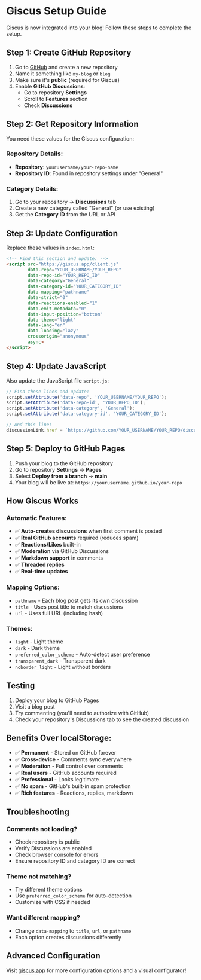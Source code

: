 # Giscus Setup Guide

Giscus is now integrated into your blog! Follow these steps to complete the setup.

## Step 1: Create GitHub Repository

1. Go to [GitHub](https://github.com) and create a new repository
2. Name it something like `my-blog` or `blog`
3. Make sure it's **public** (required for Giscus)
4. Enable **GitHub Discussions**:
   - Go to repository **Settings**
   - Scroll to **Features** section
   - Check **Discussions**

## Step 2: Get Repository Information

You need these values for the Giscus configuration:

### Repository Details:
- **Repository**: `yourusername/your-repo-name`
- **Repository ID**: Found in repository settings under "General"

### Category Details:
1. Go to your repository → **Discussions** tab
2. Create a new category called "General" (or use existing)
3. Get the **Category ID** from the URL or API

## Step 3: Update Configuration

Replace these values in `index.html`:

```html
<!-- Find this section and update: -->
<script src="https://giscus.app/client.js"
        data-repo="YOUR_USERNAME/YOUR_REPO"
        data-repo-id="YOUR_REPO_ID"
        data-category="General"
        data-category-id="YOUR_CATEGORY_ID"
        data-mapping="pathname"
        data-strict="0"
        data-reactions-enabled="1"
        data-emit-metadata="0"
        data-input-position="bottom"
        data-theme="light"
        data-lang="en"
        data-loading="lazy"
        crossorigin="anonymous"
        async>
</script>
```

## Step 4: Update JavaScript

Also update the JavaScript file `script.js`:

```javascript
// Find these lines and update:
script.setAttribute('data-repo', 'YOUR_USERNAME/YOUR_REPO');
script.setAttribute('data-repo-id', 'YOUR_REPO_ID');
script.setAttribute('data-category', 'General');
script.setAttribute('data-category-id', 'YOUR_CATEGORY_ID');

// And this line:
discussionLink.href = `https://github.com/YOUR_USERNAME/YOUR_REPO/discussions`;
```

## Step 5: Deploy to GitHub Pages

1. Push your blog to the GitHub repository
2. Go to repository **Settings** → **Pages**
3. Select **Deploy from a branch** → **main**
4. Your blog will be live at: `https://yourusername.github.io/your-repo`

## How Giscus Works

### Automatic Features:
- ✅ **Auto-creates discussions** when first comment is posted
- ✅ **Real GitHub accounts** required (reduces spam)
- ✅ **Reactions/Likes** built-in
- ✅ **Moderation** via GitHub Discussions
- ✅ **Markdown support** in comments
- ✅ **Threaded replies**
- ✅ **Real-time updates**

### Mapping Options:
- `pathname` - Each blog post gets its own discussion
- `title` - Uses post title to match discussions
- `url` - Uses full URL (including hash)

### Themes:
- `light` - Light theme
- `dark` - Dark theme
- `preferred_color_scheme` - Auto-detect user preference
- `transparent_dark` - Transparent dark
- `noborder_light` - Light without borders

## Testing

1. Deploy your blog to GitHub Pages
2. Visit a blog post
3. Try commenting (you'll need to authorize with GitHub)
4. Check your repository's Discussions tab to see the created discussion

## Benefits Over localStorage:

- ✅ **Permanent** - Stored on GitHub forever
- ✅ **Cross-device** - Comments sync everywhere
- ✅ **Moderation** - Full control over comments
- ✅ **Real users** - GitHub accounts required
- ✅ **Professional** - Looks legitimate
- ✅ **No spam** - GitHub's built-in spam protection
- ✅ **Rich features** - Reactions, replies, markdown

## Troubleshooting

### Comments not loading?
- Check repository is public
- Verify Discussions are enabled
- Check browser console for errors
- Ensure repository ID and category ID are correct

### Theme not matching?
- Try different theme options
- Use `preferred_color_scheme` for auto-detection
- Customize with CSS if needed

### Want different mapping?
- Change `data-mapping` to `title`, `url`, or `pathname`
- Each option creates discussions differently

## Advanced Configuration

Visit [giscus.app](https://giscus.app) for more configuration options and a visual configurator!
